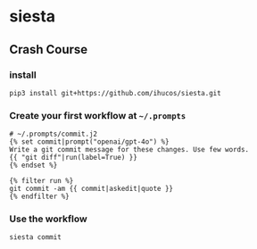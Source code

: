 # siesta

## Crash Course

### install

```
pip3 install git+https://github.com/ihucos/siesta.git
```

### Create your first workflow at `~/.prompts`

```
# ~/.prompts/commit.j2
{% set commit|prompt("openai/gpt-4o") %}
Write a git commit message for these changes. Use few words.
{{ "git diff"|run(label=True) }}
{% endset %}

{% filter run %}
git commit -am {{ commit|askedit|quote }}
{% endfilter %}
```

### Use the workflow

```
siesta commit
```
